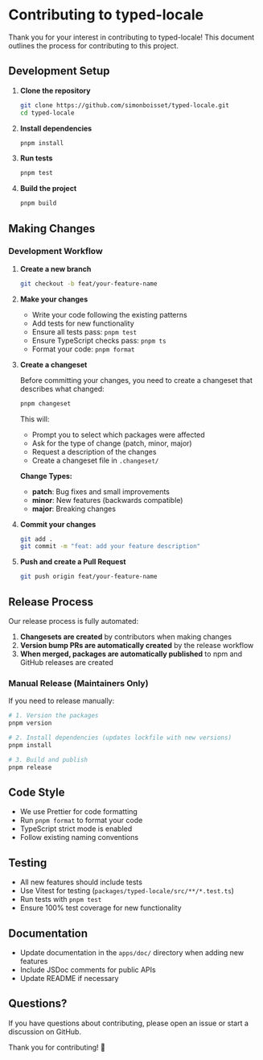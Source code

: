 # Contributing to typed-locale

Thank you for your interest in contributing to typed-locale! This document outlines the process for contributing to this project.

## Development Setup

1. **Clone the repository**

   ```bash
   git clone https://github.com/simonboisset/typed-locale.git
   cd typed-locale
   ```

2. **Install dependencies**

   ```bash
   pnpm install
   ```

3. **Run tests**

   ```bash
   pnpm test
   ```

4. **Build the project**
   ```bash
   pnpm build
   ```

## Making Changes

### Development Workflow

1. **Create a new branch**

   ```bash
   git checkout -b feat/your-feature-name
   ```

2. **Make your changes**

   - Write your code following the existing patterns
   - Add tests for new functionality
   - Ensure all tests pass: `pnpm test`
   - Ensure TypeScript checks pass: `pnpm ts`
   - Format your code: `pnpm format`

3. **Create a changeset**

   Before committing your changes, you need to create a changeset that describes what changed:

   ```bash
   pnpm changeset
   ```

   This will:

   - Prompt you to select which packages were affected
   - Ask for the type of change (patch, minor, major)
   - Request a description of the changes
   - Create a changeset file in `.changeset/`

   **Change Types:**

   - **patch**: Bug fixes and small improvements
   - **minor**: New features (backwards compatible)
   - **major**: Breaking changes

4. **Commit your changes**

   ```bash
   git add .
   git commit -m "feat: add your feature description"
   ```

5. **Push and create a Pull Request**
   ```bash
   git push origin feat/your-feature-name
   ```

## Release Process

Our release process is fully automated:

1. **Changesets are created** by contributors when making changes
2. **Version bump PRs are automatically created** by the release workflow
3. **When merged, packages are automatically published** to npm and GitHub releases are created

### Manual Release (Maintainers Only)

If you need to release manually:

```bash
# 1. Version the packages
pnpm version

# 2. Install dependencies (updates lockfile with new versions)
pnpm install

# 3. Build and publish
pnpm release
```

## Code Style

- We use Prettier for code formatting
- Run `pnpm format` to format your code
- TypeScript strict mode is enabled
- Follow existing naming conventions

## Testing

- All new features should include tests
- Use Vitest for testing (`packages/typed-locale/src/**/*.test.ts`)
- Run tests with `pnpm test`
- Ensure 100% test coverage for new functionality

## Documentation

- Update documentation in the `apps/doc/` directory when adding new features
- Include JSDoc comments for public APIs
- Update README if necessary

## Questions?

If you have questions about contributing, please open an issue or start a discussion on GitHub.

Thank you for contributing! 🎉
